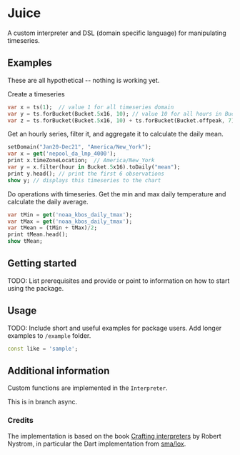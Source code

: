 <!-- 
This README describes the package. If you publish this package to pub.dev,
this README's contents appear on the landing page for your package.

For information about how to write a good package README, see the guide for
[writing package pages](https://dart.dev/guides/libraries/writing-package-pages). 

For general information about developing packages, see the Dart guide for
[creating packages](https://dart.dev/guides/libraries/create-library-packages)
and the Flutter guide for
[developing packages and plugins](https://flutter.dev/developing-packages). 
-->
# Juice

A custom interpreter and DSL (domain specific language) for manipulating timeseries.  

## Examples

These are all hypothetical -- nothing is working yet.  

Create a timeseries
```dart
var x = ts(1);  // value 1 for all timeseries domain
var y = ts.forBucket(Bucket.5x16, 10); // value 10 for all hours in Bucket 5x16
var z = ts.forBucket(Bucket.5x16, 10) + ts.forBucket(Bucket.offpeak, 7); // value 10 for peak hours, 7 for offpeak hours
```


Get an hourly series, filter it, and aggregate it to calculate the daily mean.
```dart
setDomain("Jan20-Dec21", "America/New_York");
var x = get('nepool_da_lmp_4000');
print x.timeZoneLocation;  // America/New_York 
var y = x.filter(hour in Bucket.5x16).toDaily("mean");
print y.head(); // print the first 6 observations
show y; // displays this timeseries to the chart
```

Do operations with timeseries.  Get the min and max daily temperature and calculate 
the daily average.
```dart
var tMin = get('noaa_kbos_daily_tmax'); 
var tMax = get('noaa_kbos_daily_tmax');
var tMean = (tMin + tMax)/2;
print tMean.head();
show tMean;
```


## Getting started

TODO: List prerequisites and provide or point to information on how to
start using the package.

## Usage

TODO: Include short and useful examples for package users. Add longer examples
to `/example` folder. 

```dart
const like = 'sample';
```

## Additional information

Custom functions are implemented in the `Interpreter`.  

This is in branch async.

### Credits
The implementation is based on the book [Crafting interpreters](https://craftinginterpreters.com/) 
by Robert Nystrom, in particular the Dart implementation from 
[sma/lox](https://github.com/sma/lox).
